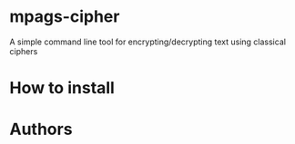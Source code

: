 # mpags-cipher
A simple command line tool for encrypting/decrypting text using classical ciphers

# How to install

# Authors
